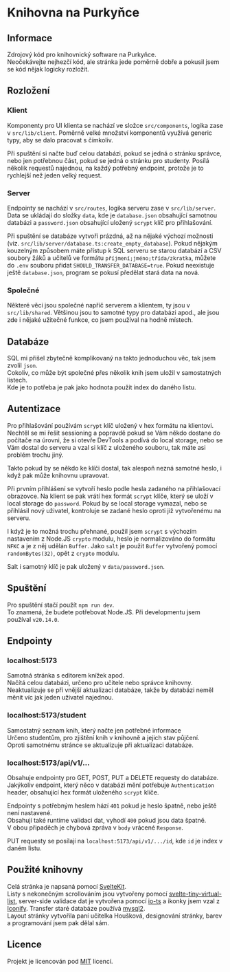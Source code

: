 # Knihovna na Purkyňce

## Informace

Zdrojový kód pro knihovnický software na Purkyňce.<br>
Neočekávejte nejhezčí kód, ale stránka jede poměrně dobře a pokusil jsem se kód nějak logicky rozložit.

## Rozložení

### Klient

Komponenty pro UI klienta se nachází ve složce `src/components`, logika zase v `src/lib/client`.
Poměrně velké množství komponentů využívá generic typy, aby se dalo pracovat s čímkoliv.

Při spuštění si načte buď celou databázi, pokud se jedná o stránku správce, nebo jen potřebnou část, pokud se jedná o stránku pro studenty. Posílá několik requestů najednou, na každý potřebný endpoint, protože je to rychlejší než jeden velký request.

### Server

Endpointy se nachází v `src/routes`, logika serveru zase v `src/lib/server`. Data se ukládají do složky `data`, kde je `database.json` obsahující samotnou databázi a `password.json` obsahující uložený `scrypt` klíč pro přihlašování.

Při spuštění se databáze vytvoří prázdná, až na nějaké výchozí možnosti (viz. `src/lib/server/database.ts:create_empty_database`). Pokud nějakým kouzelným způsobem máte přístup k SQL serveru se starou databází a CSV soubory žáků a učitelů ve formátu `příjmení;jméno;třída/zkratka`, můžete do `.env` souboru přidat `SHOULD_TRANSFER_DATABASE=true`. Pokud neexistuje ještě `database.json`, program se pokusí předělat stará data na nová.

### Společné

Některé věci jsou společné napříč serverem a klientem, ty jsou v `src/lib/shared`. Většinou jsou to samotné typy pro databázi apod., ale jsou zde i nějaké užitečné funkce, co jsem používal na hodně místech.

## Databáze

SQL mi přišel zbytečně komplikovaný na takto jednoduchou věc, tak jsem zvolil `json`.<br>
Cokoliv, co může být společné přes několik knih jsem uložil v samostatných listech.<br>
Kde je to potřeba je pak jako hodnota použit index do daného listu.

## Autentizace

Pro přihlašování používám `scrypt` klíč uložený v hex formátu na klientovi. Nechtěl se mi řešit sessioning a popravdě pokud se Vám někdo dostane do počítače na úrovni, že si otevře DevTools a podívá do local storage, nebo se Vám dostal do serveru a vzal si klíč z uloženého souboru, tak máte asi problém trochu jiný.

Takto pokud by se někdo ke klíči dostal, tak alespoň nezná samotné heslo, i když pak může knihovnu upravovat.

Při prvním přihlášení se vytvoří heslo podle hesla zadaného na přihlašovací obrazovce. Na klient se pak vrátí hex formát `scrypt` klíče, který se uloží v local storage do `password`. Pokud by se local storage vymazal, nebo se přihlásil nový uživatel, kontroluje se zadané heslo oproti již vytvořenému na serveru.

I když je to možná trochu přehnané, použil jsem `scrypt` s výchozím nastavením z Node.JS `crypto` modulu, heslo je normalizováno do formátu `NFKC` a je z něj udělán `Buffer`. Jako `salt` je použit `Buffer` vytvořený pomocí `randomBytes(32)`, opět z `crypto` modulu.

Salt i samotný klíč je pak uložený v `data/password.json`.

## Spuštění

Pro spuštění stačí použít `npm run dev`.<br>
To znamená, že budete potřebovat Node.JS. Při developmentu jsem používal `v20.14.0`.

## Endpointy

### localhost:5173

Samotná stránka s editorem knížek apod.<br>
Načítá celou databázi, určeno pro učitele nebo správce knihovny.<br>
Neaktualizuje se pří vnější aktualizaci databáze, takže by databázi neměl měnit víc jak jeden uživatel najednou.

### localhost:5173/student

Samostatný seznam knih, který načte jen potřebné informace<br>
Určeno studentům, pro zjištění knih v knihovně a jejich stav půjčení.<br>
Oproti samotnému stránce se aktualizuje při aktualizaci databáze.

### localhost:5173/api/v1/...

Obsahuje endpointy pro GET, POST, PUT a DELETE requesty do databáze.
Jakýkoliv endpoint, který něco v databázi mění potřebuje `Authentication` header, obsahující hex formát uloženého `scrypt` klíče.

Endpointy s potřebným heslem hází `401` pokud je heslo špatně, nebo ještě není nastavené.<br>
Obsahují také runtime validaci dat, vyhodí `400` pokud jsou data špatně.<br>
V obou připaděch je chybová zpráva v `body` vrácené `Response`.

PUT requesty se posílají na `localhost:5173/api/v1/.../id`, kde `id` je index v daném listu.

## Použité knihovny

Celá stránka je napsaná pomocí [SvelteKit](https://kit.svelte.dev/).<br>
Listy s nekonečným scrollováním jsou vytvořeny pomocí [svelte-tiny-virtual-list](https://github.com/jonasgeiler/svelte-tiny-virtual-list), server-side validace dat je vytvořena pomocí [io-ts](https://github.com/gcanti/io-ts) a ikonky jsem vzal z [Iconify](https://icon-sets.iconify.design/mdi). Transfer staré databáze používá [mysql2](https://www.npmjs.com/package/mysql2).<br>
Layout stránky vytvořila paní učitelka Houšková, designování stránky, barev a programování jsem pak dělal sám.

## Licence

Projekt je licencován pod [MIT](https://github.com/userNu11ified/purkynka-library/LICENSE) licencí.
